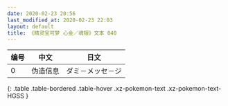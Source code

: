 ```yaml
---
date: 2020-02-23 20:56
last_modified_at: 2020-02-23 22:03
layout: default
title: 《精灵宝可梦 心金／魂银》文本 040
---
```

| 编号 | 中文 | 日文 |
| ---- | ---- | ---- |
| 0 | 伪造信息 | ダミ－メッセ－ジ |
{: .table .table-bordered .table-hover .xz-pokemon-text .xz-pokemon-text-HGSS }
